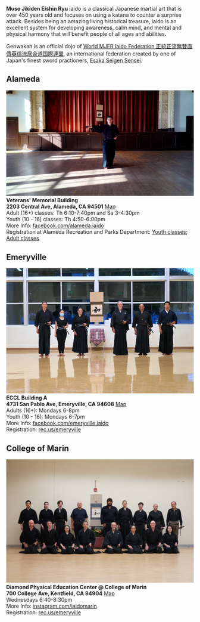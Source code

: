 **Muso Jikiden Eishin Ryu** iaido is a classical Japanese martial art that is over 450 years old and focuses on using a katana to counter a surprise attack. Besides being an amazing living historical treasure, iaido is an excellent system for developing awareness, calm mind, and mental and physical harmony that will benefit people of all ages and abilities.

Genwakan is an official dojo of [World MJER Iaido Federation 正統正流無雙直傳英信流居合道国際連盟](https://mjer-iaido.github.io/en/), an international federation created by one of Japan's finest sword practioners, [Esaka Seigen Sensei](https://mjer-iaido.github.io/en/about/#founder-esaka-seigen).

## Alameda
![Alameda](/assets/images/Alameda.jpg)    
**Veterans' Memorial Building    
2203 Central Ave, Alameda, CA 94501** [Map](https://maps.app.goo.gl/uXnVAibteggLKuvBA)   
Adult (16+) classes: Th 6:10-7:40pm and Sa 3-4:30pm    
Youth (10 - 16) classes: Th 4:50-6:00pm    
More Info: [facebook.com/alameda.iaido](https://www.facebook.com/alameda.iaido)    
Registration at Alameda Recreation and Parks Department: [Youth classes](https://anc.apm.activecommunities.com/alamedarecreation/activity/search?onlineSiteId=0&activity_select_param=2&activity_category_ids=45&activity_keyword=youth%20iaido&viewMode=list); [Adult classes](https://anc.apm.activecommunities.com/alamedarecreation/activity/search?onlineSiteId=0&activity_select_param=2&activity_category_ids=45&min_age=18&activity_keyword=iaido%3A&viewMode=list)

## Emeryville
![Emeryville](/assets/images/Emeryville.jpg)    
**ECCL Building A    
4731 San Pablo Ave, Emeryville, CA 94608**  [Map](https://maps.app.goo.gl/PgfhJCwezYsxeJDC9)  
Adults (16+): Mondays 6-8pm    
Youth (10 - 16): Mondays 6-7pm    
More Info: [facebook.com/emeryville.iaido](https://www.facebook.com/emeryville.iaido)    
Registration: [rec.us/emeryville](https://www.rec.us/organizations/emeryville?tab=programs&activityIDs=4098fbbd-191e-421a-a4e3-53cc2ae8fdc4)

## College of Marin
![College of Marin](/assets/images/CoM.jpg)    
**Diamond Physical Education Center @ College of Marin    
700 College Ave, Kentfield, CA 94904**  [Map](https://maps.app.goo.gl/mSZYsUKu9rEB6ztt9)  
Wednesdays 6:40-8:30pm    
More Info: [instagram.com/iaidomarin](https://www.instagram.com/iaidomarin)    
Registration: [rec.us/emeryville](https://marin.edu/communityed)
